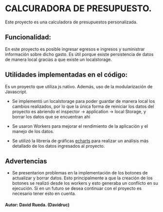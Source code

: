 # CALCURADORA DE PRESUPUESTO.

Este proyecto es una calculadora de presupuestos personalizada.

## Funcionalidad:

En este proyecto es posible ingresar egresos e ingresos y suministrar información sobre dicho gasto. Es útil porque existe persistencia de datos de manera local gracias a que existe un localstorage. 

## Utilidades implementadas en el código:

Es un proyecto que utiliza js nativo. Además, uso de la modularización de Javascript.

* Se implementó un localstorage para poder guardar de manera local los cambios realizados, por lo que la única forma de reiniciar los datos del proyecto es abriendo el inspector -> application -> local Storage, y borrar los datos que se encuentran ahí

* Se usaron Workers para mejorar el rendimiento de la aplicación y el manejo de los datos.

* Se utilizó la librería de gráficas [echarts](*https://echarts.apache.org/en/index.html*) para realizar un análisis más detallado de los datos ingresados al proyecto.

## Advertencias
* Se presentarion problemas en la implementación de los botones de actualizar y borrar datos. Esto principalmente a que la creación de los botones se realizó desde los workers y esto generaba un conflicto en su ejecución. Si en un futuro se desea continuar con el proyecto es necesario tener esto en cuenta.

#### Autor: David Rueda. (Davidruc)
